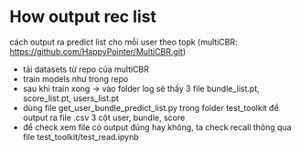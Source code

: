 # How output rec list 
cách output ra predict list cho mỗi user theo topk (multiCBR: https://github.com/HappyPointer/MultiCBR.git)

* tải datasets từ repo của multiCBR
* train models như trong repo
* sau khi train xong -> vào folder log sẽ thấy 3 file bundle_list.pt, score_list.pt, users_list.pt
* dùng file get_user_bundle_predict_list.py trong folder test_toolkit để output ra file .csv 3 cột user, bundle, score
* để check xem file có output đúng hay không, ta check recall thông qua file test_toolkit/test_read.ipynb
